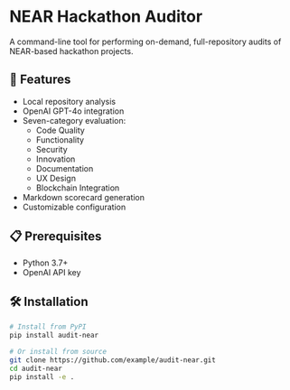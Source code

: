 # NEAR Hackathon Auditor

A command-line tool for performing on-demand, full-repository audits of NEAR-based hackathon projects.

## 🎯 Features

- Local repository analysis
- OpenAI GPT-4o integration
- Seven-category evaluation:
  - Code Quality
  - Functionality
  - Security
  - Innovation
  - Documentation
  - UX Design
  - Blockchain Integration
- Markdown scorecard generation
- Customizable configuration

## 📋 Prerequisites

- Python 3.7+
- OpenAI API key

## 🛠️ Installation

```bash
# Install from PyPI
pip install audit-near

# Or install from source
git clone https://github.com/example/audit-near.git
cd audit-near
pip install -e .
